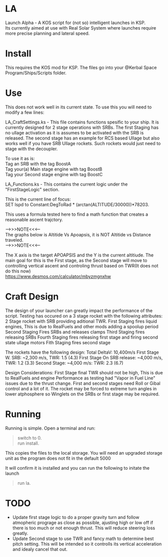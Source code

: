 # LA
Launch Alpha - A KOS script for (not so) intelligent launches in KSP.    
Its currently aimed at use with Real Solar System where launches require more precise planning and lateral speed.


# Install
This requires the KOS mod for KSP.  The files go into your @Kerbal Space Program/Ships/Scripts folder.


# Use
This does not work well in its current state. To use this you will need to modify a few lines:

LA_CraftSettings.ks - This file contains functions spesific to your ship. 
It is currently designed for 2 stage operations with SRBs. The first Staging has no ullage activation
as it is assumes to be activated with the SRB is released.
The second stage has an example for RCS based Ullage but also works well if you have SRB Ullage 
rockets. Such rockets would just need to stage with the decoupler.

To use it as is:    
Tag an SRB with the tag BoostA    
Tag your(a) Main stage engine with tag BoostB    
Tag your Second stage engine with tag BoostC    

LA_Functions.ks - This contains the current logic under the "FirstStageLogic" section.

This is the current line of focus:    
SET lspd to Constant:DegToRad * (arctan(ALTITUDE/30000))*78203.

This uses a formula tested here to find a math function that creates a reasonable ascent trajctory.

-->>>NOTE<<<--    
The graphs below is Altitide Vs Apoapsis, it is NOT Altitide vs Distance traveled.    
-->>>NOTE<<<--

The X axis is the target APOAPSIS and the Y is the current altitiude. 
The main goal for this is the First stage, as the Second stage will move to controlling vertical
ascent and controling thrust based on TWR(It does not do this now)    
https://www.desmos.com/calculator/mbyzmgnxhw

# Craft Design
The design of your launcher can greatly impact the performance of the script. Testing has occured on a 3 stage rocket with the following attributes:
2 Stage rocket with SRB providing aditional TWR.
First Staging fires liquid engines, This is due to RealFuels and other mods adding a spoolup period
Second Staging Fires SRBs and releases clamps
Third Staging fires releasing SRBs
Fourth Staging fires releasing first stage and firing second state ullage motors
Fith Staging fires second stage

The rockets have the following design:
Total DeltaV: 10,400m/s
First Stage W. SRB: ~2,300 m/s, TWR: 1.5 (4.3)
First Stage On SRB release: ~4,000 m/s, TWR: 1.2 (3.3)
Second Stage: ~4,000 m/s: TWR: 2.3 (6.7)

Design Considerations: First Stage final TWR should not be high, This is due to RealFuels and engine Performance as testing had "Vapor in Fuel Line" issues due to the thrust change.
First and second stages need Roll or Gibal control and a lot of it. The rocket may be forced to extreme turn angles in lower atphosphere so Winglets on the SRBs or first stage may be required.

# Running
Running is simple. Open a terminal and run:    
>switch to 0.    
>run install.    

This copies the files to the local storage. You will need an upgraded storage unit as the program does not fit in the default 5000

It will confirm it is installed and you can run the following to initate the launch
>run la.

# TODO
 * Update first stage logic to do a proper gravity turn and follow atmopheric prograge as close as possible, ajusting high or low off if there is too much or not enough thrust. This will reduce steering loss greatly.     
 * Update Second stage to use TWR and fancy math to determine best pitch setting. This will be intended so it controlls its vertical acceleration and idealy cancel that out.
